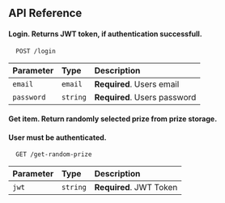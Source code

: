 
## API Reference

#### Login. Returns JWT token, if authentication successfull.

```http
  POST /login
```

| Parameter | Type     | Description                |
| :-------- | :------- | :------------------------- |
| `email`   | `email`  | **Required**. Users email  |
| `password`| `string` | **Required**. Users password  |

#### Get item. Return randomly selected prize from prize storage.
#### User must be authenticated.

```http
  GET /get-random-prize
```

| Parameter | Type     | Description                       |
| :-------- | :------- | :-------------------------------- |
| `jwt`     | `string` | **Required**. JWT Token |


